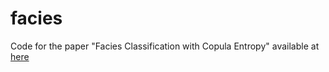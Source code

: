# facies
Code for the paper "Facies Classification with Copula Entropy" available at [here](https://arxiv.org/abs/2501.14351)
